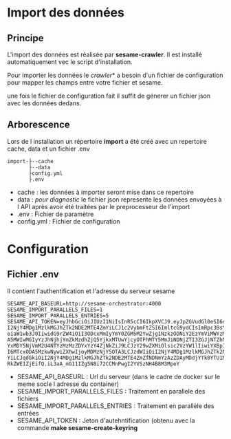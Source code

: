 # Import des données

## Principe
L'import des données est réalisée par **sesame-crawler**. Il est installé automatiquement vec le script d'installation. 

Pour importer les données le *crawler** a besoin d'un fichier de configuration pour mapper les champs entre votre
fichier et sesame. 

une fois le fichier de configuration fait il suffit de génerer un fichier json avec les données dedans. 

## Arborescence 

Lors de l installation un répertoire **import** a été créé avec un repertoire cache, data et un fichier .env

```
import-├--cache
       ├--data
       ├config.yml
       ├.env
```

 * cache : les données à importer seront mise dans ce repertoire
 * data : *pour diagnostic* le fichier json represente les données envoyées à l API après avoir été traitées par le preprocesseur de l'import
 * .env : Fichier de paramètre
 * config.yml : Fichier de configuration

 
 # Configuration 
 
 ## Fichier .env
 Il contient l'authentification et l'adresse du serveur sesame 
 
 ```
SESAME_API_BASEURL=http://sesame-orchestrator:4000
SESAME_IMPORT_PARALLELS_FILES=1
SESAME_IMPORT_PARALLELS_ENTRIES=5
SESAME_API_TOKEN=eyJhbGciOiJIUzI1NiIsInR5cCI6IkpXVCJ9.eyJpZGVudGl0eSI6eyJfaWQiOi
I2NjY4MDg1MzlkMGJhZTk2NDE2MTE4ZmYiLCJ1c2VybmFtZSI6ImltcG9ydCIsImRpc3BsYXlOYW1lIj
oiaW1wb3J0IiwidG9rZW4iOiI3ODcxMmIyYmY0ZGM5M2YwZjg1NzkzODNiY2EzYmViMWYzMjRkNmE4Yj
A5MWIwMGIyYzJhNjhjYmZkMzdhZjQ5YjkxMTUwYjcyOTFhMTY5MmJiNDNjZTI3ZGJjNTZhNDRiZTI3ZD
YxMDY5NjVmM2U4NTYzMzMzZDYxYzY4ZjNkZiJ9LCJzY29wZXMiOlsic2VzYW1lIiwiYXBpIl0sImlhdC
I6MTcxODA5MzkwNywiZXhwIjoyMDMzNjY5OTA3LCJzdWIiOiI2NjY4MDg1MzlkMGJhZTk2NDE2MTE4Zm
YiLCJqdGkiOiI2NjY4MDg1MzlkMGJhZTk2NDE2MTE4ZmZfNDNmYzAzZDAyMDdjYTk0YTU1MmU1NjQ4MD
RkZWE1ZjEifQ.iL3aA_mG11IZg5N8i72CCMnPwgI2YVSzNH4B8M3MpeY
```
* SESAME_API_BASEURL : Url du serveur (dans le cadre de docker sur le meme socle l adresse du container)
* SESAME_IMPORT_PARALLELS_FILES : Traitement en parallele des fichiers 
* SESAME_IMPORT_PARALLELS_ENTRIES : Traitement en parallèle des entrées
* SESAME_API_TOKEN : Jeton d'autehntification (obtenu avec la commande **make sesame-create-keyring**

